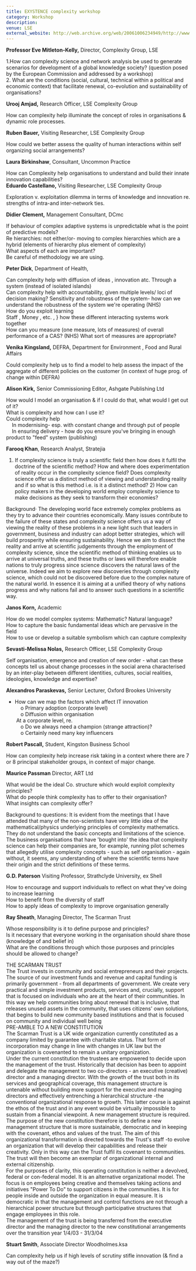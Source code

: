 ```yaml
---
title: EXYSTENCE complexity workshop
category: Workshop
description: 
venue: LSE
external_website: http://web.archive.org/web/20061006234949/http://www.psych.lse.ac.uk/complexity/Workshops/Workshop_May_2003.htm
---
```


**Professor Eve Mitleton-Kelly,** Director, Complexity Group, LSE

1.How can complexity science and network analysis be used to generate scenarios for development of a global knowledge society? (question posed by the European Commission and addressed by a workshop)  
2\. What are the conditions (social, cultural, technical within a political and economic context) that facilitate renewal, co-evolution and sustainability of organisations?

**Urooj Amjad,** Research Officer, LSE Complexity Group

How can complexity help illuminate the concept of roles in organisations & dynamic role processes.

**Ruben Bauer,** Visiting Researcher, LSE Complexity Group

How could we better assess the quality of human interactions within self organizing social arrangements?

**Laura Birkinshaw**, Consultant, Uncommon Practice

How can Complexity help organisations to understand and build their innate innovation capabilities?  
**Eduardo Castellano,** Visiting Researcher, LSE Complexity Group 

Exploration v. exploitation dilemma in terms of knowledge and innovation re. strengths of intra-and inter-network ties.

**Didier Clement,** Management Consultant, DCmc

If behaviour of complex adaptive systems is unpredictable what is the point of predictive models?  
Re hierarchies: not either/or- moving to complex hierarchies which are a hybrid (elements of hierarchy plus element of complexity)  
What aspects of each are important?  
Be careful of methodology we are using.  

**Peter Dick**, Department of Health,  

Can complexity help with diffusion of ideas , innovation atc. Through a system (instead of isolated islands)   
Can complexity help with accountability, given multiple levels/ loci of decision making? Sensitivity and robustness of the system- how can we understand the robustness of the system we're operating (NHS)  
How do you exploit learning  
Staff , Money , etc. , } how these different interacting systems work together  
How can you measure (one measure, lots of measures) of overall performance of a CAS? (NHS) What sort of measures are appropriate?

**Venika Kingsland,** DEFRA, Department for Environment , Food and Rural Affairs 

Could complexity help us to find a model to help assess the impact of the aggregate of different policies on the customer (in context of huge prog. of change within DEFRA)

**Alison Kirk,** Senior Commissioning Editor, Ashgate Publishing Ltd 

How would I model an organisation & if I could do that, what would I get out of it?   
What is complexity and how can I use it?   
Could complexity help   
    In modernising- esp. with constant change and through put of people   
    In ensuring delivery - how do you ensure you've bringing in enough product to "feed" system (publishing) 

**Farooq Khan**, Research Analyst, Stratejia

1) If complexity science is truly a scientific field then how does it fulfil the doctrine of the scientific method? How and where does experimentation of reality occur in the complexity science field? Does complexity science offer us a distinct method of viewing and understanding reality and if so what is this method i.e. is it a distinct method? 2) How can policy makers in the developing world employ complexity science to make decisions as they seek to transform their economies?

Background· The developing world face extremely complex problems as they try to advance their countries economically. Many issues contribute to the failure of these states and complexity science offers us a way of viewing the reality of these problems in a new light such that leaders in government, business and industry can adopt better strategies, which will build prosperity while ensuring sustainability. Hence we aim to dissect the reality and arrive at scientific judgements through the employment of complexity science, since the scientific method of thinking enables us to arrive at universal truths, and these truths or laws will therefore enable nations to truly progress since science discovers the natural laws of the universe. Indeed we aim to explore new discoveries through complexity science, which could not be discovered before due to the complex nature of the natural world. In essence it is aiming at a unified theory of why nations progress and why nations fail and to answer such questions in a scientific way.  

**Janos Korn,** Academic 

How do we model complex systems: Mathematic? Natural language?   
How to capture the basic fundamental ideas which are pervasive in the field   
How to use or develop a suitable symbolism which can capture complexity 

**Sevasti-Melissa Nolas,** Research Officer, LSE Complexity Group

Self organisation, emergence and creation of new order - what can these concepts tell us about change processes in the social arena characterised by an inter-play between different identities, cultures, social realities, ideologies, knowledge and expertise?  

**Alexandros Paraskevas,** Senior Lecturer, Oxford Brookes University

*   How can we map the factors which affect IT innovation   
        o Primary adoption (corporate level)   
        o Diffusion within organisation   
     At a corporate level, re.  
        o Do we always need a champion (strange attraction)?  
        o Certainly need many key influencers  

**Robert Pascall,** Student, Kingston Business School 

How can complexity help increase risk taking in a context where there are 7 or 8 principal stakeholder groups, in context of major change.  

**Maurice Passman** Director, ART Ltd

What would be the ideal Co. structure which would exploit complexity principles?  
What do people think complexity has to offer to their organisation?  
What insights can complexity offer?

Background to questions: It is evident from the meetings that I have attended that many of the non-scientists have very little idea of the mathematical/physics underlying principles of complexity mathematics. They do not understand the basic concepts and limitations of the science. The business organisations that have 'bought into' the idea that complexity science can help their companies are, for example, running pilot schemes that allegedly utilise complexity concepts - such as self organisation - again without, it seems, any understanding of where the scientific terms have their origin and the strict definitions of these terms.   

**G.D. Paterson** Visiting Professor, Strathclyde University, ex Shell 

How to encourage and support individuals to reflect on what they've doing to increase learning   
How to benefit from the diversity of staff   
How to apply ideas of complexity to improve organisation generally  

**Ray Sheath**, Managing Director, The Scarman Trust  

Whose responsibility is it to define purpose and principles?  
Is it necessary that everyone working in the organisation should share those (knowledge of and belief in)  
What are the conditions through which those purposes and principles should be allowed to change?

THE SCARMAN TRUST   
The Trust invests in community and social entrepreneurs and their projects. The source of our investment funds and revenue and capital funding is primarily government - from all departments of government. We create very practical and simple investment products, services and, crucially, support that is focused on individuals who are at the heart of their communities. In this way we help communities bring about renewal that is inclusive, that releases unused assets in the community, that uses citizens' own solutions, that begins to build new community based institutions and that is focused on community and individual well being  
PRE-AMBLE TO A NEW CONSTITUTION  
The Scarman Trust is a UK wide organization currently constituted as a company limited by guarantee with charitable status. That form of incorporation may change in line with changes in UK law but the organization is covenanted to remain a unitary organization.   
Under the current constitution the trustees are empowered to decide upon the management of the trust. Historically that decision has been to appoint and delegate the management to two co-directors - an executive (creative) director and a managing director. With the growth of the trust both in its services and geographical coverage, this management structure is untenable without building more support for the executive and managing directors and effectively entrenching a hierarchical structure -the conventional organizational response to growth. This latter course is against the ethos of the trust and in any event would be virtually impossible to sustain from a financial viewpoint. A new management structure is required.  
The purpose of the new constitution therefore is to define a new management structure that is more sustainable, democratic and in keeping with the covenant, ethos and values of the trust. The aim of this organizational transformation is directed towards the Trust's staff -to evolve an organization that will develop their capabilities and release their creativity. Only in this way can the Trust fulfil its covenant to communities. The trust will then become an exemplar of organizational internal and external citizenship.  
For the purposes of clarity, this operating constitution is neither a devolved, federal or con-federal model. It is an alternative organizational model. The focus is on employees being creative and themselves taking actions and initiatives "Power To Do" to support citizens in the communities. It is for people inside and outside the organization in equal measure. It is democratic in that the management and control functions are not through a hierarchical power structure but through participative structures that engage employees in this role.  
The management of the trust is being transferred from the executive director and the managing director to the new constitutional arrangements over the transition year 1/4/03 - 31/3/04  

**Stuart Smith**, Associate Director Woodholmes.ksa

Can complexity help us if high levels of scrutiny stifle innovation (& find a way out of the maze?)